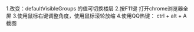 1.改变：defaultVisibleGroups 的值可切换楼层
2.按F11键 打开chrome浏览器全屏
3.使用鼠标右键调整角度，使用鼠标滚轮放缩
4.使用QQ热键： ctrl + alt + A 截图